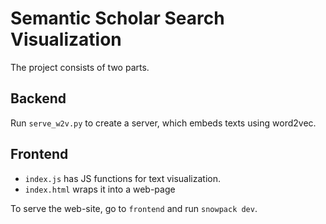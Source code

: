 # Semantic Scholar Search Visualization

The project consists of two parts.

## Backend

Run `serve_w2v.py` to create a server, which embeds texts using word2vec.

## Frontend

- `index.js` has JS functions for text visualization.
- `index.html` wraps it into a web-page

To serve the web-site, go to `frontend` and run `snowpack dev`.